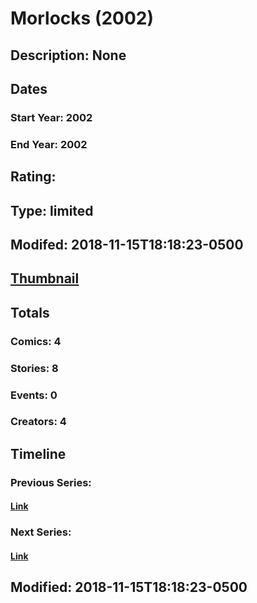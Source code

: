 # Morlocks (2002)
## Description: None
## Dates
### Start Year: 2002
### End Year: 2002
## Rating: 
## Type: limited
## Modifed: 2018-11-15T18:18:23-0500
## [Thumbnail](http://i.annihil.us/u/prod/marvel/i/mg/2/70/5bedfeb63f2f2.jpg)
## Totals
### Comics: 4
### Stories: 8
### Events: 0
### Creators: 4
## Timeline
### Previous Series: 
#### [Link]()
### Next Series: 
#### [Link]()
## Modified: 2018-11-15T18:18:23-0500